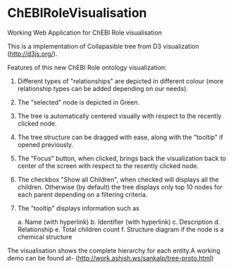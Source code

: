 ChEBIRoleVisualisation
======================

Working Web Application for ChEBI Role visualisation

This is a implementation of Collapasible tree from D3 visualization (http://d3js.org/).

Features of this new ChEBI Role ontology visualization:

1) Different types of "relationships" are depicted in different colour (more relationship types can be added depending on our needs). 

2) The "selected" node is depicted in Green. 

3) The tree is automatically centered visually with respect to the recently clicked node.

4) The tree structure can be dragged with ease, along with the "tooltip" if opened previously. 

5) The "Focus" button, when clicked, brings back the visualization back to center of the screen with respect to the recently clicked node. 

6) The checkbox "Show all Children", when checked will displays all the children. Otherwise (by default) the tree displays only top 10 nodes for each parent depending on a filtering criteria. 

7) The "tooltip" displays information such as

	a. Name (with hyperlink)
	b. Identifier (with hyperlink)
	c. Description
	d. Relationship
	e. Total children count
	f. Structure diagram if the node is a chemical structure

The visualisation shows the complete hierarchy for each entity.A working demo can be found at-
(http://work.ashish.ws/sankalp/tree-proto.html)
